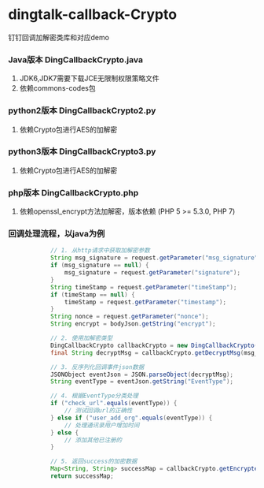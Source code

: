 # dingtalk-callback-Crypto
钉钉回调加解密类库和对应demo

### Java版本 DingCallbackCrypto.java
1. JDK6,JDK7需要下载JCE无限制权限策略文件
2. 依赖commons-codes包

### python2版本 DingCallbackCrypto2.py

1. 依赖Crypto包进行AES的加解密

### python3版本 DingCallbackCrypto3.py

1. 依赖Crypto包进行AES的加解密


### php版本 DingCallbackCrypto.php

1. 依赖openssl_encrypt方法加解密，版本依赖 (PHP 5 >= 5.3.0, PHP 7)


### 回调处理流程，以java为例

```java
            // 1. 从http请求中获取加解密参数
            String msg_signature = request.getParameter("msg_signature");
            if (msg_signature == null) {
                msg_signature = request.getParameter("signature");
            }
            String timeStamp = request.getParameter("timeStamp");
            if (timeStamp == null) {
                timeStamp = request.getParameter("timestamp");
            }
            String nonce = request.getParameter("nonce");
            String encrypt = bodyJson.getString("encrypt");

            // 2. 使用加解密类型
            DingCallbackCrypto callbackCrypto = new DingCallbackCrypto(TOKEN, AES_KEY, OWNER_KEY);
            final String decryptMsg = callbackCrypto.getDecryptMsg(msg_signature, timeStamp, nonce, encrypt);

            // 3. 反序列化回调事件json数据
            JSONObject eventJson = JSON.parseObject(decryptMsg);
            String eventType = eventJson.getString("EventType");

            // 4. 根据EventType分类处理
            if ("check_url".equals(eventType)) {
                // 测试回调url的正确性
            } else if ("user_add_org".equals(eventType)) {
                // 处理通讯录用户增加时间
            } else {
                // 添加其他已注册的
            }

            // 5. 返回success的加密数据
            Map<String, String> successMap = callbackCrypto.getEncryptedMap("success");
            return successMap;

```
